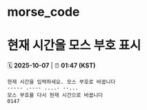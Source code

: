 # morse_code
# 현재 시간을 모스 부호 표시
<!-- MORSE_TIME_START -->
🗓️ **2025-10-07** | ⏰ **01:47 (KST)**

```
현재 시간을 입력하세요. 모스 부호로 바꿉니다
----- .---- ....- --...
모스 부호를 다시 현재 시간으로 바꿉니다
0147
```
<!-- MORSE_TIME_END -->

